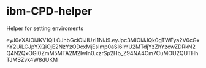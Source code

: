 # ibm-CPD-helper
Helper for setting enviroments

eyJ0eXAiOiJKV1QiLCJhbGciOiJIUzI1NiJ9.eyJpc3MiOiJJQk0gTWFya2V0cGxhY2UiLCJpYXQiOjE2NzYzODcxMjEsImp0aSI6ImU2MTdjYzZhYzcwZDRkN2Q4N2QxOGI0ZmM5MTA2M2IwIn0.xzrSp2Hb_Z94NA4Cm7CuMOU2QUTHhTJMSZvk4W8dUKM
 
